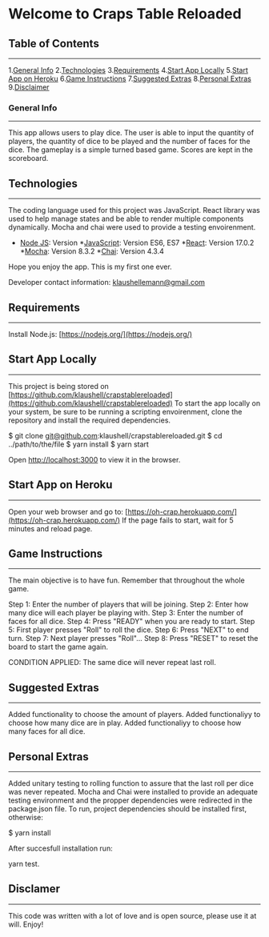 # Welcome to Craps Table Reloaded

## Table of Contents

---

1.[General Info](#general-info) 2.[Technologies](#technologies) 3.[Requirements](#requirements) 4.[Start App Locally](#start-app-locally) 5.[Start App on Heroku](#start-app-on-heroku) 6.[Game Instructions](#game-instructions) 7.[Suggested Extras](#suggested-extras) 8.[Personal Extras](#personal-extras) 9.[Disclaimer](#disclaimer)

### General Info

---

This app allows users to play dice. The user is able to input the quantity of players, the quantity of dice to be played and the number of faces for the dice.
The gameplay is a simple turned based game. Scores are kept in the scoreboard.

## Technologies

---

The coding language used for this project was JavaScript. React library was used to help manage states and be able to render multiple components dynamically. Mocha and chai were used to provide a testing envoirenment.

- [Node JS](https://nodejs.org/): Version \*[JavaScript](https://developer.mozilla.org/es/docs/Web/JavaScript): Version ES6, ES7 \*[React](https://reactjs.org/): Version 17.0.2 \*[Mocha](https://mochajs.org/): Version 8.3.2 \*[Chai](https://chaijs.com): Version 4.3.4

Hope you enjoy the app. This is my first one ever.

Developer contact information: klaushellemann@gmail.com

## Requirements

---

Install Node.js: [https://nodejs.org/](https://nodejs.org/)

## Start App Locally

---

This project is being stored on [https://github.com/klaushell/crapstablereloaded](https://github.com/klaushell/crapstablereloaded)
To start the app locally on your system, be sure to be running a scripting envoirenment, clone the repository and install the required dependencies.

$ git clone git@github.com:klaushell/crapstablereloaded.git
$ cd ../path/to/the/file
$ yarn install
$ yarn start

Open [http://localhost:3000](http://localhost:3000) to view it in the browser.

## Start App on Heroku

---

Open your web browser and go to: [https://oh-crap.herokuapp.com/](https://oh-crap.herokuapp.com/)
If the page fails to start, wait for 5 minutes and reload page.

## Game Instructions

---

The main objective is to have fun. Remember that throughout the whole game.

Step 1: Enter the number of players that will be joining.
Step 2: Enter how many dice will each player be playing with.
Step 3: Enter the number of faces for all dice.
Step 4: Press "READY" when you are ready to start.
Step 5: First player presses "Roll" to roll the dice.
Step 6: Press "NEXT" to end turn.
Step 7: Next player presses "Roll"...
Step 8: Press "RESET" to reset the board to start the game again.

CONDITION APPLIED: The same dice will never repeat last roll.

## Suggested Extras

---

Added functionality to choose the amount of players.
Added functionaliyy to choose how many dice are in play.
Added functionaliyy to choose how many faces for all dice.

## Personal Extras

---

Added unitary testing to rolling function to assure that the last roll per dice was never repeated. Mocha and Chai were installed to provide an adequate testing environment and the propper dependencies were redirected in the package.json file.
To run, project dependencies should be installed first, otherwise:

$ yarn install

After succesfull installation run:

yarn test.

## Disclamer

---

This code was written with a lot of love and is open source, please use it at will. Enjoy!
